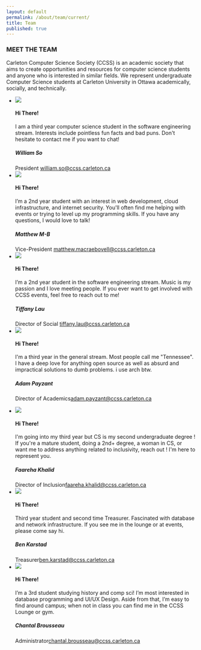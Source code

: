 ```yaml
---
layout: default
permalink: /about/team/current/
title: Team
published: true
---
```

<div class="heading-title text-center">
<h3 class="text-uppercase">MEET THE TEAM </h3>
<p class="p-top-30 half-txt">Carleton Computer Science Society (CCSS) is an academic society that aims to create opportunities and resources for computer science students and anyone who is interested in similar fields. We represent undergraduate Computer Science students at Carleton University in Ottawa academically, socially, and technically.</p>
<div class = "content-team">
  <ul >
    <!-- ----Person 1 -->
    <li>
      <div class="team-member">
        <div class="team-img">
          <img img src="/images/about-pics/william_so2019.jpg" class="img-responsive">
        </div>
        <div class="team-hover">
          <div class="desk">
            <h4>Hi There!</h4>
            <p>I am a third year computer science student in the software engineering stream. Interests include pointless fun facts and bad puns. Don't hesitate to contact me if you want to chat!</p>
          </div>
        </div>
        <div class="team-title">
          <h5>William So</h5>
          <span>President <span> <a href ="mailto:william.so@ccss.carleton.ca" target ="_top">william.so@ccss.carleton.ca</a></span> </span>
        </div>
      </div>
    </li>
    <!-- ----Person 2 -->
    <li>
      <div class="team-member">
        <div class="team-img">
          <img img src="/images/about-pics/matthew_macraebovell.jpg" class="img-responsive">
        </div>
        <div class="team-hover">
          <div class="desk">
            <h4>Hi There!</h4>
            <p>I’m a 2nd year student with an interest in web development, cloud infrastructure, and internet security. You'll often find me helping with events or trying to level up my programming skills. If you have any questions, I would love to talk! </p>
          </div>
        </div>
        <div class="team-title">
          <h5>Matthew M-B</h5>
          <span>Vice-President<span> <a href ="mailto:matthew.macraebovell@ccss.carleton.ca" target="_top"> matthew.macraebovell@ccss.carleton.ca</a></span> </span>
        </div>
      </div>
    </li>
    <!-- ----Person 3 -->
    <li>
      <div class="team-member">
        <div class="team-img">
          <img img src="/images/about-pics/tiffany_lau.jpg" class="img-responsive">
        </div>
        <div class="team-hover">
          <div class="desk">
            <h4>Hi There!</h4>
            <p>I’m a 2nd year student in the software engineering stream. Music is my passion and I love meeting people. If you ever want to get involved with CCSS events, feel free to reach out to me!</p>
          </div>
        </div>
        <div class="team-title">
          <h5>Tiffany Lau</h5>
          <span>Director of Social <span> <a href ="mailto:tiffany.lau.so@ccss.carleton.ca" target ="_top">tiffany.lau@ccss.carleton.ca</a></span> </span>
        </div>
      </div>
    </li>
    <!-- ----Person 4 -->
    <li>
      <div class="team-member">
        <div class="team-img">
          <img img src="/images/about-pics/adam_payzant.jpg" class="img-responsive">
        </div>
        <div class="team-hover">
          <div class="desk">
            <h4>Hi There!</h4>
            <p>I'm a third year in the general stream. Most people call me "Tennessee". I have a deep love for anything open source as well as absurd and impractical solutions to dumb problems. i use arch btw.</p>
          </div>
        </div>
        <div class="team-title">
          <h5>Adam Payzant</h5>
          <span>Director of Academics<span><a href="mailto:adam.payzant@ccss.carleton.ca" target ="_top">adam.payzant@ccss.carleton.ca</a></span> </span>
        </div>
      </div>
    </li>
  </ul>
</div>
<div class = "content-team">
  <ul>
     <!-- ----Person 5 -->
    <li>
      <div class="team-member">
        <div class="team-img">
          <img img src="/images/about-pics/faareha_khalid.jpg" class="img-responsive">
        </div>
        <div class="team-hover">
          <div class="desk">
            <h4>Hi There!</h4>
            <p>I'm going into my third year but CS is my second undergraduate degree ! If you're a mature student, doing a 2nd+ degree, a woman in CS, or want me to address anything related to inclusivity, reach out ! I'm here to represent you.</p>
          </div>
        </div>
        <div class="team-title">
          <h5>Faareha Khalid</h5>
          <span>Director of Inclusion<span><a href="mailto:faareha.khalid@ccss.carleton.ca" target ="_top">faareha.khalid@ccss.carleton.ca</a></span> </span>
        </div>
      </div>
    </li>
    <!-- ----Person 6 -->
    <li>
      <div class="team-member">
        <div class="team-img">
          <img img src="/images/about-pics/ben_karstad2019.jpg" class="img-responsive">
        </div>
        <div class="team-hover">
          <div class="desk">
            <h4>Hi There!</h4>
            <p>Third year student and second time Treasurer. Fascinated with database and network infrastructure. If you see me in the lounge or at events, please come say hi.</p>
          </div>
        </div>
        <div class="team-title">
          <h5>Ben Karstad</h5>
          <span>Treasurer<span><a href ="mailto:ben.karstad@ccss.carleton.ca" target="_top">ben.karstad@ccss.carleton.ca</a></span> </span>
        </div>
      </div>
    </li>
    <!-- ----Person 7 -->
    <li>
      <div class="team-member">
        <div class="team-img">
          <img img src="/images/about-pics/chantal_brousseau.jpg" class="img-responsive">
        </div>
        <div class="team-hover">
          <div class="desk">
            <h4>Hi There!</h4>
            <p>I’m a 3rd student studying history and comp sci! I’m most interested in database programming and UI/UX Design. Aside from that, I’m easy to find around campus; when not in class you can find me in the CCSS Lounge or gym.</p>
          </div>
        </div>
        <div class="team-title">
          <h5>Chantal Brousseau</h5>
          <span>Administrator<span><a href ="mailto:chantal.brousseau@ccss.carleton.ca" target="_top">chantal.brousseau@ccss.carleton.ca</a></span> </span>
        </div>
      </div>
    </li>
  </ul>
</div>
